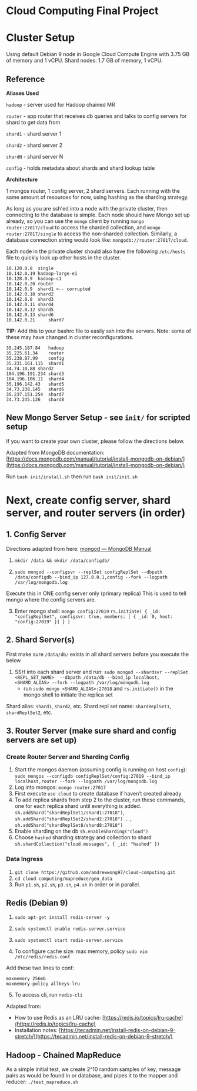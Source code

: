 # Cloud Computing Final Project


# Cluster Setup

Using default Debian 9 node in Google Cloud Compute Engine with 3.75 GB of memory and 1 vCPU. Shard nodes: 1.7 GB of memory, 1 vCPU.

## Reference

**Aliases Used**

`hadoop` - server used for Hadoop chained MR

`router` - app router that receives db queries and talks to config servers for shard to get data from 

`shard1` - shard server 1

`shard2` - shard server 2

`shardN`  - shard server N

`config` - holds metadata about shards and shard lookup table


**Architecture**

1 mongos router, 1 config server, 2 shard servers. Each running with the same amount of resources for now, using hashing as the sharding strategy.

As long as you are ssh'ed into a node with the private cluster, then connecting to the database is simple. Each node should have Mongo set up already, so you can use the `mongo` client by running `mongo router:27017/cloud` to access the sharded collection, and `mongo router:27017/single` to access the non-sharded collection. Similarly, a database connection string would look like: `mongodb://router:27017/cloud`. 

Each node in the private cluster should also have the following `/etc/hosts` file to quickly look up other hosts in the cluster.
```
10.128.0.8	single
10.142.0.19	hadoop-large-e1
10.128.0.9	hadoop-c1
10.142.0.20	router
10.142.0.9	shard1 <-- corrupted
10.142.0.10	shard2
10.142.0.8	shard3
10.142.0.11	shard4
10.142.0.12	shard5
10.142.0.13	shard6
10.142.0.21 	shard7
```

**TIP:**
Add this to your bashrc file to easily ssh into the servers. Note: some of these may have changed in cluster reconfigurations.
```
35.245.187.84	hadoop
35.225.61.34	router
35.238.87.99	config
35.231.161.115	shard1
34.74.10.88	shard2
104.196.191.234	shard3
104.196.106.11	shard4
35.196.142.43	shard5
34.73.238.145	shard6
35.237.151.254	shard7
34.73.245.126	shard8
```

## New Mongo Server Setup - see `init/` for scripted setup
If you want to create your own cluster, please follow the directions below. 

Adapted from MongoDB documentation: [https://docs.mongodb.com/manual/tutorial/install-mongodb-on-debian/](https://docs.mongodb.com/manual/tutorial/install-mongodb-on-debian/) 

Run `bash init/install.sh` then run `bash init/init.sh`

# Next, create config server, shard server, and router servers (in order)

## 1. Config Server

Directions adapted from here: [mongod — MongoDB Manual](https://docs.mongodb.com/manual/reference/program/mongod/#sharded-cluster-options)

1. `mkdir /data && mkdir /data/configdb/`

2. `sudo mongod --configsvr --replSet configReplSet --dbpath /data/configdb --bind_ip 127.0.0.1,config --fork --logpath /var/log/mongodb.log`

Execute this in ONE config server only (primary replica) This is used to tell mongo where the config servers are.


3. Enter mongo shell: `mongo config:27019`
`rs.initiate( { _id: "configReplSet", configsvr: true, members: [ { _id: 0, host: "config:27019" }] } )`

## 2. Shard Server(s)

First make sure `/data/db/` exists in all shard servers before you execute the below
1. SSH into each shard server and run: `sudo mongod --shardsvr --replSet <REPL_SET_NAME>  --dbpath /data/db --bind_ip localhost,<SHARD_ALIAS> --fork --logpath /var/log/mongodb.log`
	- run  `sudo mongo <SHARD_ALIAS>:27018` and `rs.initiate()` in the mongo shell to initiate the replica set

Shard alias: `shard1`, `shard2`, etc.
Shard repl set name: `shardReplSet1`,  `shardReplSet2`, etc.


## 3. Router Server (make sure shard and config servers are set up)

### Create Router Server and Sharding Config

1. Start the mongos daemon (assuming config is running on host `config`): `sudo mongos --configdb configReplSet/config:27019 --bind_ip localhost,router --fork --logpath /var/log/mongodb.log` 
2. Log into mongos: `mongo router:27017`
3. First execute `use cloud` to create database if haven’t created already
4. To add replica shards from step 2 to the cluster, run these commands, one for each replica shard until everything is added.  `sh.addShard("shardReplSet1/shard1:27018")`, `sh.addShard("shardReplSet2/shard2:27018")` ... , `sh.addShard("shardReplSet8/shard8:27018")`
5. Enable sharding on the db `sh.enableSharding("cloud")`
6. Choose `hashed` sharding strategy and collection to shard `sh.shardCollection("cloud.messages", { _id: "hashed" })`

### Data Ingress
1. `git clone https://github.com/andrewwong97/cloud-computing.git`
2. `cd cloud-computing/mapreduce/gen_data`
3. Run `p1.sh`, `p2.sh`, `p3.sh`, `p4.sh` in order or in parallel.


## Redis (Debian 9)

1. `sudo apt-get install redis-server -y`
2. `sudo systemctl enable redis-server.service`
3. `sudo systemctl start redis-server.service`

4. To configure cache size: max memory, policy
`sudo vim /etc/redis/redis.conf`

Add these two lines to conf:
```
maxmemory 256mb
maxmemory-policy allkeys-lru
```

5. To access cli, run `redis-cli`

Adapted from: 
- How to use Redis as an LRU cache:   [https://redis.io/topics/lru-cache](https://redis.io/topics/lru-cache) 
- Installation notes:   [https://tecadmin.net/install-redis-on-debian-9-stretch/](https://tecadmin.net/install-redis-on-debian-9-stretch/) 

## Hadoop - Chained MapReduce
As a simple initial test, we create 2^10 random samples of key, message pairs as would be found in or database, and pipes it to the mapper and reducer: `./test_mapreduce.sh`

